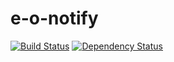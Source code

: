 e-o-notify
==========
[![Build Status](https://travis-ci.org/eiriksm/e-o-notify.svg?branch=master)](https://travis-ci.org/eiriksm/e-o-notify)
[![Dependency Status](https://david-dm.org/eiriksm/e-o-notify.svg?theme=shields.io)](https://david-dm.org/eiriksm/e-o-notify)
